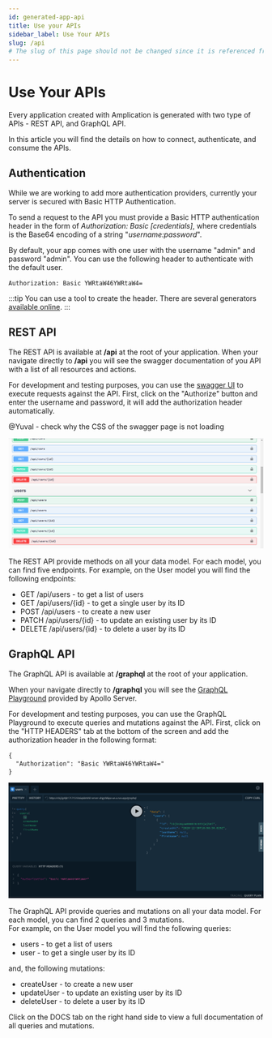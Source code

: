 ```yaml
---
id: generated-app-api
title: Use your APIs
sidebar_label: Use Your APIs
slug: /api
# The slug of this page should not be changed since it is referenced from the Admin UI sign in page
---
```


# Use Your APIs

Every application created with Amplication is generated with two type of APIs - REST API, and GraphQL API.

In this article you will find the details on how to connect, authenticate, and consume the APIs.

## Authentication

While we are working to add more authentication providers, currently your server is secured with Basic HTTP Authentication.

To send a request to the API you must provide a Basic HTTP authentication header in the form of _Authorization: Basic [credentials]_, where credentials is the Base64 encoding of a string "_username:password_".

By default, your app comes with one user with the username "admin" and password "admin".
You can use the following header to authenticate with the default user.

```
Authorization: Basic YWRtaW46YWRtaW4=
```

:::tip
You can use a tool to create the header. There are several generators [available online](https://www.google.com/search?q=http+basic+authentication+header+generator).
:::

## REST API

The REST API is available at **/api** at the root of your application.
When your navigate directly to **/api** you will see the swagger documentation of you API with a list of all resources and actions.

For development and testing purposes, you can use the [swagger UI](https://swagger.io/tools/swagger-ui/) to execute requests against the API. First, click on the "Authorize" button and enter the username and password, it will add the authorization header automatically.

@Yuval - check why the CSS of the swagger page is not loading

![](./assets/generated-app-api/swagger-ui.png)

The REST API provide methods on all your data model. For each model, you can find five endpoints. For example, on the User model you will find the following endpoints:

- GET /api/users - to get a list of users
- GET /api/users/{id} - to get a single user by its ID
- POST /api/users - to create a new user
- PATCH /api/users/{id} - to update an existing user by its ID
- DELETE /api/users/{id} - to delete a user by its ID

## GraphQL API

The GraphQL API is available at **/graphql** at the root of your application.

When your navigate directly to **/graphql** you will see the [GraphQL Playground](https://www.apollographql.com/docs/apollo-server/testing/graphql-playground/) provided by Apollo Server.

For development and testing purposes, you can use the GraphQL Playground to execute queries and mutations against the API. First, click on the "HTTP HEADERS" tab at the bottom of the screen and add the authorization header in the following format:

```
{
  "Authorization": "Basic YWRtaW46YWRtaW4="
}
```

![](./assets/generated-app-api/graphql-playground.png)

The GraphQL API provide queries and mutations on all your data model. For each model, you can find 2 queries and 3 mutations. \
For example, on the User model you will find the following queries:

- users - to get a list of users
- user - to get a single user by its ID

and, the following mutations:

- createUser - to create a new user
- updateUser - to update an existing user by its ID
- deleteUser - to delete a user by its ID

Click on the DOCS tab on the right hand side to view a full documentation of all queries and mutations.
